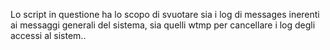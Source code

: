 Lo script in questione ha lo scopo di svuotare sia i log di messages inerenti 
ai messaggi generali del sistema, sia quelli wtmp per cancellare i log degli accessi al sistem..
